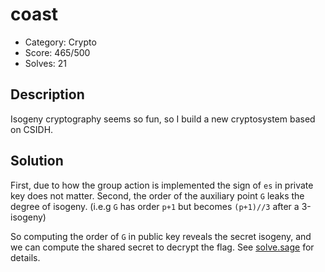 # coast

* Category: Crypto
* Score: 465/500
* Solves: 21

## Description

Isogeny cryptography seems so fun, so I build a new cryptosystem based on CSIDH.

## Solution

First, due to how the group action is implemented the sign of `es` in private key does not matter. Second, the order of the auxiliary point `G` leaks the degree of isogeny. (i.e.g `G` has order `p+1` but becomes `(p+1)//3` after a 3-isogeny)

So computing the order of `G` in public key reveals the secret isogeny, and we can compute the shared secret to decrypt the flag. See [solve.sage](./solve.sage) for details.
